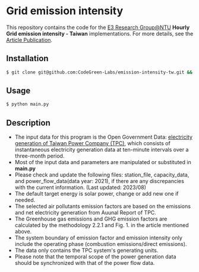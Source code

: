 # Grid emission intensity

This repository contains the code for the [E3 Research Group@NTU](https://www.e3group.caece.net) **Hourly Grid emission intensity - Taiwan** implementations. For more details, see the [Article Publication](https://doi.org/10.1016/j.trd.2023.103848).

## Installation

```bash
$ git clone git@github.com:CodeGreen-Labs/emission-intensity-tw.git && cd emission-intensity-tw
```

## Usage

```bash
$ python main.py
```

## Description
- The input data for this program is the Open Government Data: [electricity generation of Taiwan Power Company (TPC)](https://data.gov.tw/dataset/37331), which consists of instantaneous electricity generation data at ten-minute intervals over a three-month period.
- Most of the input data and parameters are manipulated or substituted in **main.py**
- Please check and update the following files: station_file, capacity_data, and power_flow_data(data year: 2021), if there are any discrepancies with the current information. (Last updated: 2023/08)
- The default target energy is solar power, change or add new one if needed.
- The selected air pollutants emission factors are based on the emissions and net electricity generation from Auunal Report of TPC.
- The Greenhouse gas emissions and GHG emission factors are calculated by the methodology 2.2.1 and Fig. 1. in the article mentioned above.
- The system boundary of emission factor and emission intensity only include the operating phase (combustion emissions/direct emissions).
- The data only contains the TPC system's generating units.
- Please note that the temporal scope of the power generation data should be synchronized with that of the power flow data.